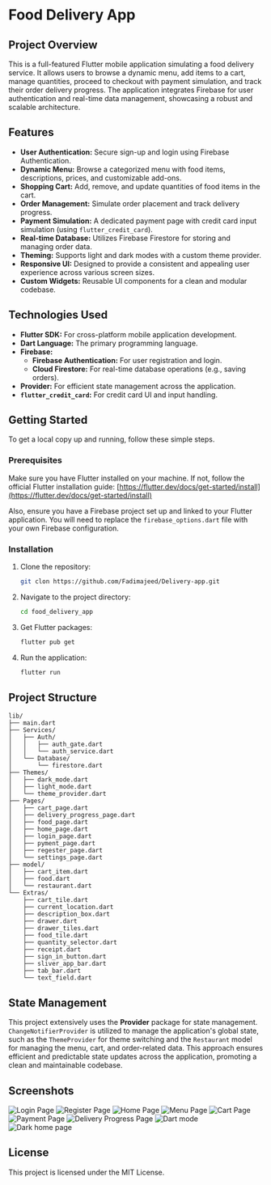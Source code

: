 # Food Delivery App

## Project Overview

This is a full-featured Flutter mobile application simulating a food delivery service. It allows users to browse a dynamic menu, add items to a cart, manage quantities, proceed to checkout with payment simulation, and track their order delivery progress. The application integrates Firebase for user authentication and real-time data management, showcasing a robust and scalable architecture.

## Features

*   **User Authentication:** Secure sign-up and login using Firebase Authentication.
*   **Dynamic Menu:** Browse a categorized menu with food items, descriptions, prices, and customizable add-ons.
*   **Shopping Cart:** Add, remove, and update quantities of food items in the cart.
*   **Order Management:** Simulate order placement and track delivery progress.
*   **Payment Simulation:** A dedicated payment page with credit card input simulation (using `flutter_credit_card`).
*   **Real-time Database:** Utilizes Firebase Firestore for storing and managing order data.
*   **Theming:** Supports light and dark modes with a custom theme provider.
*   **Responsive UI:** Designed to provide a consistent and appealing user experience across various screen sizes.
*   **Custom Widgets:** Reusable UI components for a clean and modular codebase.

## Technologies Used

*   **Flutter SDK:** For cross-platform mobile application development.
*   **Dart Language:** The primary programming language.
*   **Firebase:**
    *   **Firebase Authentication:** For user registration and login.
    *   **Cloud Firestore:** For real-time database operations (e.g., saving orders).
*   **Provider:** For efficient state management across the application.
*   **`flutter_credit_card`:** For credit card UI and input handling.

## Getting Started

To get a local copy up and running, follow these simple steps.

### Prerequisites

Make sure you have Flutter installed on your machine. If not, follow the official Flutter installation guide: [https://flutter.dev/docs/get-started/install](https://flutter.dev/docs/get-started/install)

Also, ensure you have a Firebase project set up and linked to your Flutter application. You will need to replace the `firebase_options.dart` file with your own Firebase configuration.

### Installation

1.  Clone the repository:
    ```bash
    git clon https://github.com/Fadimajeed/Delivery-app.git
    ```
2.  Navigate to the project directory:
    ```bash
    cd food_delivery_app
    ```
3.  Get Flutter packages:
    ```bash
    flutter pub get
    ```
4.  Run the application:
    ```bash
    flutter run
    ```

## Project Structure

```
lib/
├── main.dart
├── Services/
│   ├── Auth/
│   │   ├── auth_gate.dart
│   │   └── auth_service.dart
│   └── Database/
│       └── firestore.dart
├── Themes/
│   ├── dark_mode.dart
│   ├── light_mode.dart
│   └── theme_provider.dart
├── Pages/
│   ├── cart_page.dart
│   ├── delivery_progress_page.dart
│   ├── food_page.dart
│   ├── home_page.dart
│   ├── login_page.dart
│   ├── pyment_page.dart
│   ├── regester_page.dart
│   └── settings_page.dart
├── model/
│   ├── cart_item.dart
│   ├── food.dart
│   └── restaurant.dart
└── Extras/
    ├── cart_tile.dart
    ├── current_location.dart
    ├── description_box.dart
    ├── drawer.dart
    ├── drawer_tiles.dart
    ├── food_tile.dart
    ├── quantity_selector.dart
    ├── receipt.dart
    ├── sign_in_button.dart
    ├── sliver_app_bar.dart
    ├── tab_bar.dart
    └── text_field.dart
```

## State Management

This project extensively uses the **Provider** package for state management. `ChangeNotifierProvider` is utilized to manage the application's global state, such as the `ThemeProvider` for theme switching and the `Restaurant` model for managing the menu, cart, and order-related data. This approach ensures efficient and predictable state updates across the application, promoting a clean and maintainable codebase.

## Screenshots

![Login Page](https://github.com/Fadimajeed/Delivery-app/blob/master/delivery-app-imges/Screenshot_1751328013.png?raw=true)
![Register Page](https://github.com/Fadimajeed/Delivery-app/blob/master/delivery-app-imges/Screenshot_1751328017.png?raw=true)
![Home Page](https://github.com/Fadimajeed/Delivery-app/blob/master/delivery-app-imges/Screenshot_1751328105.png?raw=true)
![Menu Page](https://github.com/Fadimajeed/Delivery-app/blob/master/delivery-app-imges/Screenshot_1751328108.png?raw=true)
![Cart Page](https://github.com/Fadimajeed/Delivery-app/blob/master/delivery-app-imges/Screenshot_1751328108.png?raw=true)
![Payment Page](https://github.com/Fadimajeed/Delivery-app/blob/master/delivery-app-imges/Screenshot_1751328152.png?raw=true)
![Delivery Progress Page](https://github.com/Fadimajeed/Delivery-app/blob/master/delivery-app-imges/Screenshot_1751328175.png?raw=true)
![Dart mode](https://github.com/Fadimajeed/Delivery-app/blob/master/delivery-app-imges/Screenshot_1751328211.png?raw=true)
![Dark home page](https://github.com/Fadimajeed/Delivery-app/blob/master/delivery-app-imges/Screenshot_1751328187.png?raw=true)


## License

This project is licensed under the MIT License.
